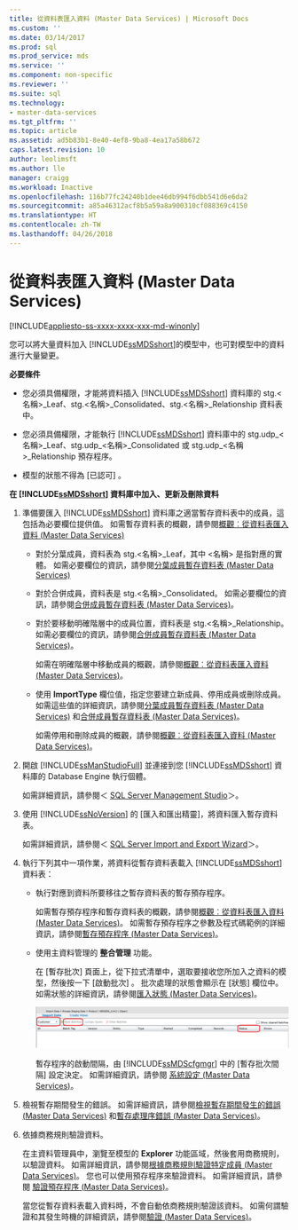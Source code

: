 ```yaml
---
title: 從資料表匯入資料 (Master Data Services) | Microsoft Docs
ms.custom: ''
ms.date: 03/14/2017
ms.prod: sql
ms.prod_service: mds
ms.service: ''
ms.component: non-specific
ms.reviewer: ''
ms.suite: sql
ms.technology:
- master-data-services
ms.tgt_pltfrm: ''
ms.topic: article
ms.assetid: ad5b83b1-8e40-4ef8-9ba8-4ea17a58b672
caps.latest.revision: 10
author: leolimsft
ms.author: lle
manager: craigg
ms.workload: Inactive
ms.openlocfilehash: 116b77fc24240b1dee46db994f6dbb541d6e6da2
ms.sourcegitcommit: a85a46312acf8b5a59a8a900310cf088369c4150
ms.translationtype: HT
ms.contentlocale: zh-TW
ms.lasthandoff: 04/26/2018
---
```

# <a name="import-data-from-tables-master-data-services"></a>從資料表匯入資料 (Master Data Services)

[!INCLUDE[appliesto-ss-xxxx-xxxx-xxx-md-winonly](../includes/appliesto-ss-xxxx-xxxx-xxx-md-winonly.md)]

  您可以將大量資料加入 [!INCLUDE[ssMDSshort](../includes/ssmdsshort-md.md)]的模型中，也可對模型中的資料進行大量變更。  
  
 **必要條件**  
  
-   您必須具備權限，才能將資料插入 [!INCLUDE[ssMDSshort](../includes/ssmdsshort-md.md)] 資料庫的 stg.\<名稱>_Leaf、stg.\<名稱>_Consolidated、stg.\<名稱>_Relationship 資料表中。  
  
-   您必須具備權限，才能執行 [!INCLUDE[ssMDSshort](../includes/ssmdsshort-md.md)] 資料庫中的 stg.udp_\<名稱>_Leaf、stg.udp\_\<名稱>_Consolidated 或 stg.udp\_\<名稱>_Relationship 預存程序。  
  
-   模型的狀態不得為 [已認可] 。  
  
 **在 [!INCLUDE[ssMDSshort](../includes/ssmdsshort-md.md)] 資料庫中加入、更新及刪除資料**  
  
1.  準備要匯入 [!INCLUDE[ssMDSshort](../includes/ssmdsshort-md.md)] 資料庫之適當暫存資料表中的成員，這包括為必要欄位提供值。 如需暫存資料表的概觀，請參閱[概觀︰從資料表匯入資料 &#40;Master Data Services&#41;](../master-data-services/overview-importing-data-from-tables-master-data-services.md)  
  
    -   對於分葉成員，資料表為 stg.\<名稱>_Leaf，其中 \<名稱> 是指對應的實體。 如需必要欄位的資訊，請參閱[分葉成員暫存資料表 &#40;Master Data Services&#41;](../master-data-services/leaf-member-staging-table-master-data-services.md)  
  
    -   對於合併成員，資料表是 stg.\<名稱>_Consolidated。 如需必要欄位的資訊，請參閱[合併成員暫存資料表 &#40;Master Data Services&#41;](../master-data-services/consolidated-member-staging-table-master-data-services.md)。  
  
    -   對於要移動明確階層中的成員位置，資料表是 stg.\<名稱>_Relationship。 如需必要欄位的資訊，請參閱[合併成員暫存資料表 &#40;Master Data Services&#41;](../master-data-services/relationship-staging-table-master-data-services.md)。  
  
         如需在明確階層中移動成員的概觀，請參閱[概觀︰從資料表匯入資料 &#40;Master Data Services&#41;](../master-data-services/overview-importing-data-from-tables-master-data-services.md)。  
  
    -   使用 **ImportType** 欄位值，指定您要建立新成員、停用成員或刪除成員。 如需這些值的詳細資訊，請參閱[分葉成員暫存資料表 &#40;Master Data Services&#41;](../master-data-services/leaf-member-staging-table-master-data-services.md) 和[合併成員暫存資料表 &#40;Master Data Services&#41;](../master-data-services/consolidated-member-staging-table-master-data-services.md)。  
  
         如需停用和刪除成員的概觀，請參閱[概觀︰從資料表匯入資料 &#40;Master Data Services&#41;](../master-data-services/overview-importing-data-from-tables-master-data-services.md)。  
  
2.  開啟 [!INCLUDE[ssManStudioFull](../includes/ssmanstudiofull-md.md)] 並連接到您 [!INCLUDE[ssMDSshort](../includes/ssmdsshort-md.md)] 資料庫的 Database Engine 執行個體。  
  
     如需詳細資訊，請參閱＜ [SQL Server Management Studio](http://msdn.microsoft.com/library/66a6b7b1-de6a-4161-82bd-98ded486947b)＞。  
  
3.  使用 [!INCLUDE[ssNoVersion](../includes/ssnoversion-md.md)] 的 [匯入和匯出精靈]，將資料匯入暫存資料表。  
  
     如需詳細資訊，請參閱＜ [SQL Server Import and Export Wizard](~/integration-services/import-export-data/welcome-to-sql-server-import-and-export-wizard.md)＞。  
  
4.  執行下列其中一項作業，將資料從暫存資料表載入 [!INCLUDE[ssMDSshort](../includes/ssmdsshort-md.md)] 資料表：  
  
    -   執行對應到資料所要移往之暫存資料表的暫存預存程序。  
  
         如需暫存預存程序和暫存資料表的概觀，請參閱[概觀︰從資料表匯入資料 &#40;Master Data Services&#41;](../master-data-services/overview-importing-data-from-tables-master-data-services.md)。 如需暫存預存程序之參數及程式碼範例的詳細資訊，請參閱[暫存預存程序 &#40;Master Data Services&#41;](../master-data-services/staging-stored-procedure-master-data-services.md)。  
  
    -   使用主資料管理的 **整合管理** 功能。  
  
         在 [暫存批次]  頁面上，從下拉式清單中，選取要接收您所加入之資料的模型，然後按一下 [啟動批次] 。 批次處理的狀態會顯示在 [狀態]  欄位中。 如需狀態的詳細資訊，請參閱[匯入狀態 &#40;Master Data Services&#41;](../master-data-services/import-statuses-master-data-services.md)。  
  
         ![主資料管理員中的暫存批次頁面](../master-data-services/media/mds-stagingbatchespage.png "主資料管理員中的暫存批次頁面")  
  
         暫存程序的啟動間隔，由 [!INCLUDE[ssMDScfgmgr](../includes/ssmdscfgmgr-md.md)] 中的 [暫存批次間隔] 設定決定。 如需詳細資訊，請參閱 [系統設定 &#40;Master Data Services&#41;](../master-data-services/system-settings-master-data-services.md)。  
  
5.  檢視暫存期間發生的錯誤。 如需詳細資訊，請參閱[檢視暫存期間發生的錯誤 &#40;Master Data Services&#41;](../master-data-services/view-errors-that-occur-during-staging-master-data-services.md) 和[暫存處理序錯誤 &#40;Master Data Services&#41;](../master-data-services/staging-process-errors-master-data-services.md)。  
  
6.  依據商務規則驗證資料。  
  
     在主資料管理員中，瀏覽至模型的 **Explorer** 功能區域，然後套用商務規則，以驗證資料。 如需詳細資訊，請參閱[根據商務規則驗證特定成員 &#40;Master Data Services&#41;](../master-data-services/validate-specific-members-against-business-rules-master-data-services.md)。 您也可以使用預存程序來驗證資料。 如需詳細資訊，請參閱 [驗證預存程序 &#40;Master Data Services&#41;](../master-data-services/validation-stored-procedure-master-data-services.md)。  
  
     當您從暫存資料表載入資料時，不會自動依商務規則驗證該資料。 如需何謂驗證和其發生時機的詳細資訊，請參閱[驗證 &#40;Master Data Services&#41;](../master-data-services/validation-master-data-services.md)。  
  
  
